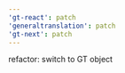 ```yaml
---
'gt-react': patch
'generaltranslation': patch
'gt-next': patch
---
```


refactor: switch to GT object
